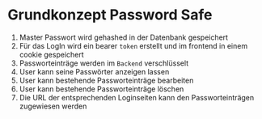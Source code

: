 # Grundkonzept Password Safe

1. Master Passwort wird gehashed in der Datenbank gespeichert
2. Für das LogIn wird ein bearer `token` erstellt und im frontend in einem cookie gespeichert
3. Passworteinträge werden im `Backend` verschlüsselt
4. User kann seine Passwörter anzeigen lassen
5. User kann bestehende Passworteinträge bearbeiten
6. User kann bestehende Passworteinträge löschen
7. Die URL der entsprechenden Loginseiten kann den Passworteinträgen zugewiesen werden

